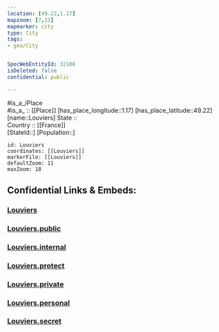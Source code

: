 ```yaml
---
location: [49.22,1.17] 
mapzoom: [7,12] 
mapmarker: city 
type: City
tags:
- geo/City


SpocWebEntityId: 32108
isDeleted: false
confidential: public

---
```

#is_a_/Place  
#is_a_ :: [[Place]] 
[has_place_longitude::1.17] 
[has_place_latitude::49.22] 
[name::Louviers] 
State ::  
Country :: [[France]]  
[StateId::] 
[Population::] 



```leaflet
id: Louviers
coordinates: [[Louviers]] 
markerFile: [[Louviers]] 
defaultZoom: 11 
maxZoom: 18
```


## Confidential Links & Embeds: 

### [Louviers](/_Standards/Earth/Continent/Europe/Europe~West/France/regions~France/Normandie/departments~Normandie/Eure/communes~Eure/Les_Andelys/cities~LesAndelys/Louviers.md) 

### [Louviers.public](/_public/Earth/Continent/Europe/Europe~West/France/regions~France/Normandie/departments~Normandie/Eure/communes~Eure/Les_Andelys/cities~LesAndelys/Louviers.public.md) 

### [Louviers.internal](/_internal/Earth/Continent/Europe/Europe~West/France/regions~France/Normandie/departments~Normandie/Eure/communes~Eure/Les_Andelys/cities~LesAndelys/Louviers.internal.md) 

### [Louviers.protect](/_protect/Earth/Continent/Europe/Europe~West/France/regions~France/Normandie/departments~Normandie/Eure/communes~Eure/Les_Andelys/cities~LesAndelys/Louviers.protect.md) 

### [Louviers.private](/_private/Earth/Continent/Europe/Europe~West/France/regions~France/Normandie/departments~Normandie/Eure/communes~Eure/Les_Andelys/cities~LesAndelys/Louviers.private.md) 

### [Louviers.personal](/_personal/Earth/Continent/Europe/Europe~West/France/regions~France/Normandie/departments~Normandie/Eure/communes~Eure/Les_Andelys/cities~LesAndelys/Louviers.personal.md) 

### [Louviers.secret](/_secret/Earth/Continent/Europe/Europe~West/France/regions~France/Normandie/departments~Normandie/Eure/communes~Eure/Les_Andelys/cities~LesAndelys/Louviers.secret.md)

